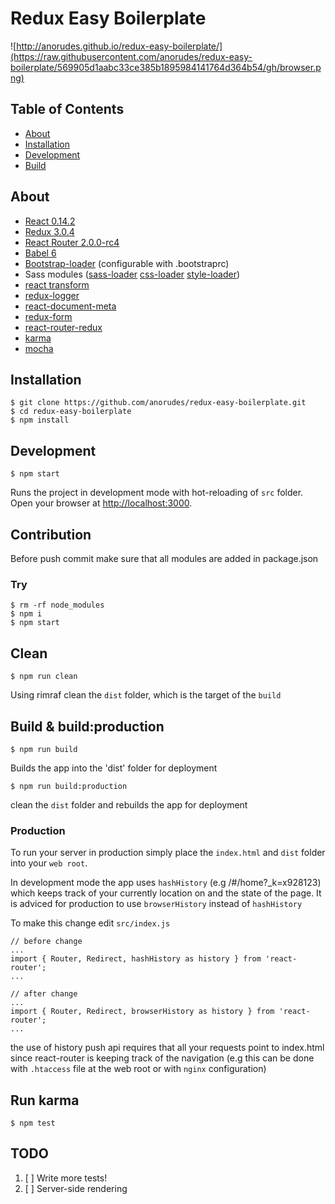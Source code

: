 Redux Easy Boilerplate
=========================

![http://anorudes.github.io/redux-easy-boilerplate/](https://raw.githubusercontent.com/anorudes/redux-easy-boilerplate/569905d1aabc33ce385b1895984141764d364b54/gh/browser.png)

## Table of Contents

- [About](#about)
- [Installation](#installation)
- [Development](#development)
- [Build](#build--buildproduction)

## About
- [React 0.14.2](https://github.com/facebook/react)
- [Redux 3.0.4](https://github.com/gaearon/redux)
- [React Router 2.0.0-rc4](https://github.com/rackt/react-router)
- [Babel 6](https://github.com/babel/babel)
- [Bootstrap-loader](https://github.com/shakacode/bootstrap-loader) (configurable with .bootstraprc)
- Sass modules ([sass-loader](https://github.com/jtangelder/sass-loader) [css-loader](https://github.com/webpack/css-loader) [style-loader](https://github.com/webpack/style-loader))
- [react transform](https://github.com/gaearon/react-transform)
- [redux-logger](https://github.com/fcomb/redux-logger)
- [react-document-meta](https://github.com/kodyl/react-document-meta)
- [redux-form](https://github.com/erikras/redux-form)
- [react-router-redux](https://github.com/rackt/react-router-redux)
- [karma](https://github.com/karma-runner/karma)
- [mocha](https://github.com/mochajs/mocha)

## Installation
```
$ git clone https://github.com/anorudes/redux-easy-boilerplate.git
$ cd redux-easy-boilerplate
$ npm install
```

## Development
```
$ npm start
```
Runs the project in development mode with hot-reloading of `src` folder. 
Open your browser at [http://localhost:3000](http://localhost:3000).

## Contribution

Before push commit make sure that all modules are added in package.json

### Try
```
$ rm -rf node_modules
$ npm i
$ npm start
```

## Clean
```
$ npm run clean
```
Using rimraf clean the `dist` folder, which is the target of the `build`

## Build & build:production
```
$ npm run build
```
Builds the app into the 'dist' folder for deployment 
```
$ npm run build:production
```
clean the `dist` folder and rebuilds the app for deployment
### Production
To run your server in production simply place the `index.html` and `dist` folder into
your `web root`.

In development mode the app uses `hashHistory` (e.g /#/home?_k=x928123) which
keeps track of your currently location on and the state of the page. It is adviced
for production to use `browserHistory` instead of `hashHistory`

To make this change edit `src/index.js`
```
// before change
...
import { Router, Redirect, hashHistory as history } from 'react-router'; 
...

// after change
...
import { Router, Redirect, browserHistory as history } from 'react-router';
...

```

the use of history push api requires that all your requests point to index.html
since react-router is keeping track of the navigation (e.g this can be done with `.htaccess` file at the web root or with `nginx` configuration)

## Run karma
```
$ npm test
```
## TODO
1. [ ] Write more tests!
2. [ ] Server-side rendering
